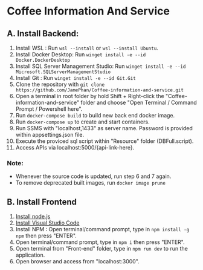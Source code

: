 # Coffee Information And Service
## A. Install Backend:
1. Install WSL : Run `wsl --install` or `wsl --install Ubuntu`.
2. Install Docker Desktop: Run `winget install -e --id Docker.DockerDesktop`
3. Install SQL Server Management Studio: Run `winget install -e --id Microsoft.SQLServerManagementStudio`
4. Install Git : Run `winget install -e --id Git.Git`
4. Clone the repository with `git clone https://github.com/JamePhan/Coffee-information-and-service.git`
5. Open a terminal in root folder by hold  Shift + Right-click the "Coffee-information-and-service" folder and choose "Open Terminal / Command Prompt / Powershell here".
6. Run `docker-compose build` to build new back end docker image.
7. Run `docker-compose up` to create and start containers.
8. Run SSMS with "localhost,1433" as server name. Password is provided within appsettings.json file.
9. Execute the proviced sql script within "Resource" folder (DBFull.script).
10. Access APIs via localhost:5000/{api-link-here}.

### Note: 
- Whenever the source code is updated, run step 6 and 7 again.
- To remove deprecated built images, run `docker image prune`

## B. Install Frontend
1. [Install node.js](https://nodejs.org/en/download)
2. [Install Visual Studio Code](https://code.visualstudio.com/download)
3. Install NPM : Open terminal/command prompt, type in `npm install -g npm` then press "ENTER".
4. Open terminal/command prompt, type in `npm i` then press "ENTER".
5. Open terminal from "Front-end" folder, type in `npm run dev` to run the application.
6. Open browser and access from "localhost:3000".
